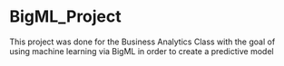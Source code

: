 # BigML_Project
This project was done for the Business Analytics Class with the goal of using machine learning via BigML in order to create a predictive model
